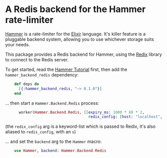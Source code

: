 # A Redis backend for the Hammer rate-limiter

[Hammer](https://github.com/ExHammer/hammer) is a rate-limiter for the [Elixir](https://elixir-lang.org/) language. It's killer feature is a pluggable backend system, allowing you to use whichever storage suits your needs.

This package provides a Redis backend for Hammer, using the [Redix](https://github.com/whatyouhide/redix) library to connect to the Redis server.

To get started, read the [Hammer Tutorial]() first, then add the `hammer_backend_redis` dependency:

```elixir
    def deps do
      [{:hammer_backend_redis, "~> 0.1.0"}]
    end
```

... then start a `Hammer.Backend.Redis` process:

```elixir
      worker(Hammer.Backend.Redis, [[expiry_ms: 1000 * 60 * 2,
                                     redix_config: [host: "localhost", port: 6379]]]),
```

(the `redix_config` arg is a keyword-list which is passed to Redix, it's also aliased to `redis_config`, with an `s`)

... and set the `backend` arg to the `Hammer` macro:

```elixir
    use Hammer, backend: Hammer.Backend.Redis
```
